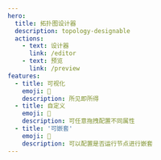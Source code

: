 ```yaml
---
hero:
  title: 拓扑图设计器
  description: topology-designable
  actions:
    - text: 设计器
      link: /editor
    - text: 预览
      link: /preview
features:
  - title: 可视化
    emoji: 💎
    description: 所见即所得
  - title: 自定义
    emoji: 🌈
    description: 可任意拖拽配置不同属性
  - title: '可嵌套'
    emoji: 🚀
    description: 可以配置是否运行节点进行嵌套
---
```

